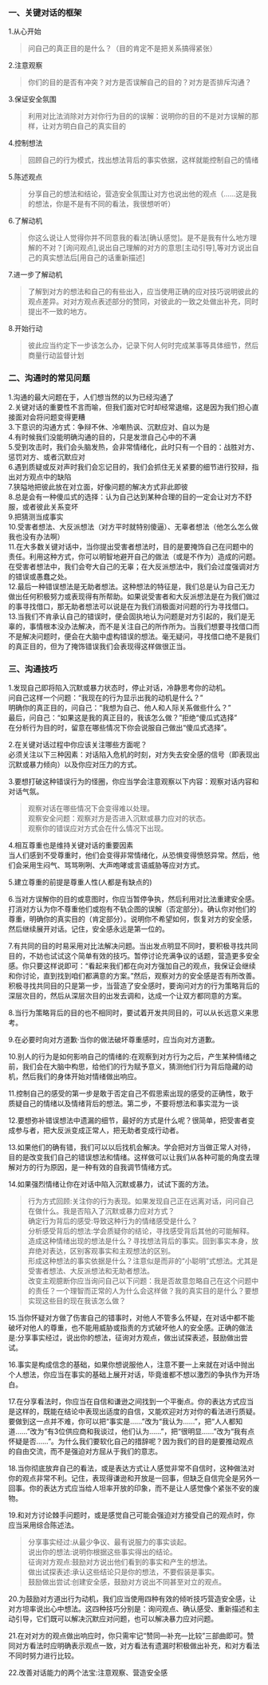 ### 一、关键对话的框架

1.从心开始 
>问自己的真正目的是什么？（目的肯定不是把关系搞得紧张）

2.注意观察  
>你们的目的是否有冲突？对方是否误解自己的目的？对方是否排斥沟通？

3.保证安全氛围  
>利用对比法消除对方对你行为目的的误解：说明你的目的不是对方误解的那样，让对方明白自己的真实目的

4.控制想法  
>回顾自己的行为模式，找出想法背后的事实依据，这样就能控制自己的情绪

5.陈述观点  
>分享自己的想法和结论，营造安全氛围让对方也说出他的观点（……这是我的想法，你是不是有不同的看法，我很想听听）

6.了解动机  
>你这么说让人觉得你并不同意我的看法[确认感觉]。是不是我有什么地方理解的不对？[询问观点],说出自己理解的对方的意思[主动引导],等对方说出自己的真实想法后[用自己的话重新描述]

7.进一步了解动机  
>了解到对方的想法和自己的有些出入，应当使用正确的应对技巧说明彼此的观点差异。对对方观点表述部分的赞同，对彼此的一致之处做出补充，同时提出不一致的地方。

8.开始行动  
>彼此应当约定下一步该怎么办，记录下何人何时完成某事等具体细节，然后商量行动监督计划


### 二、沟通时的常见问题

1.沟通的最大问题在于，人们想当然的以为已经沟通了  
2.关键对话的重要性不言而喻，但我们面对它时却经常退缩，这是因为我们担心直接面对会将问题变得更糟  
3.下意识的沟通方式：争辩不休、冷嘲热讽、沉默应对、自以为是  
4.有时候我们没能明确沟通的目的，只是发泄自己心中的不满  
5.受到攻击时，我们会头脑发热，会非常情绪化，此时只有一个目的：战胜对方、惩罚对方、或者沉默应对  
6.遇到质疑或反对声时我们会忘记目的，我们会抓住无关紧要的细节进行狡辩，指出对方观点中的缺陷  
7.狭隘地把彼此放在对立面，好像问题的解决方式非此即彼  
8.总是会有一种傻瓜式的选择：认为自己达到某种合理的目的一定会让对方不舒服，或者彼此关系变坏  
9.把猜测当成事实  
10.受害者想法、大反派想法（对方平时就特别傻逼）、无辜者想法（他怎么怎么做我也没有办法啊）  
11.在大多数关键对话中，当你提出受害者想法时，目的是要掩饰自己在问题中的责任。利用这种方式，你可以明智地避开自己的做法（或是不作为）造成的问题。在受害者想法中，我们会夸大自己的无辜；在大反派想法中，我们会过度强调对方的错误或愚蠢之处。  
12.最后一种错误想法是无助者想法。这种想法的特征是，我们总是认为自己无力做出任何积极努力或表现得有所帮助。如果说受害者和大反派想法是在为我们做过的事寻找借口，那无助者想法可以说是在为我们消极面对问题的行为寻找借口。  
13.当我们不肯承认自己的错误时，便会固执地认为问题是对方引起的，我们是无辜的，事情根本没办法解决，而不是关注自己的所作所为。当我们想要寻找借口而不是解决问题时，便会在大脑中虚构错误的想法。毫无疑问，寻找借口绝不是我们的真正目的，但为了掩饰错误我们会表现得这样做很正当。


### 三、沟通技巧


 
1.发现自己即将陷入沉默或暴力状态时，停止对话，冷静思考你的动机。  
问自己这样一个问题：“我现在的行为显示出我的动机是什么？”  
明确你的真正目的，问自己：“我想为自己、他人和人际关系做些什么？”  
最后，问自己：“如果这是我的真正目的，我该怎么做？”拒绝“傻瓜式选择”  
在分析行为目的时，留意在哪些情况下你会说服自己做出“傻瓜式选择”。

2.在关键对话过程中你应该关注哪些方面呢？  
必须关注以下三种因素：对话陷入危机的时刻，对方失去安全感的信号（即表现出沉默或暴力倾向）以及你应对压力的方式。

3.要想打破这种错误行为的怪圈，你应当学会注意观察以下内容：观察对话内容和对话气氛。  
>观察对话在哪些情况下会变得难以处理。  
观察安全问题：观察对方是否进入沉默或暴力应对的状态。  
观察你的错误应对方式会在什么情况下出现。

4.相互尊重也是维持关键对话的重要因素  
当人们感到不受尊重时，他们会变得非常情绪化，从恐惧变得愤怒异常。然后，他们会采用生闷气、骂骂咧咧、大声咆哮或言语威胁等应对方式。

5.建立尊重的前提是尊重人性(人都是有缺点的)

6.当对方误解你的目的或意图时，你应当暂停争执，然后利用对比法重建安全感。打消对方认为你不尊重他们或抱有不轨企图的误解（否定部分）。确认你对他们的尊重，明确你的真实目的（肯定部分）。说明你不希望如何，恢复对方的安全感，然后继续展开对话。记住，安全感永远是第一位的。  

7.有共同的目的时易采用对比法解决问题。当出发点明显不同时，要积极寻找共同目的，不妨也试试这个简单有效的技巧。暂停讨论充满争议的话题，营造更多安全感。你只要这样说即可：“看起来我们都在向对方强加自己的观点，我保证会继续和你讨论，直到找到咱们都满意的方案。”然后，观察对方的安全感是否有所改善。积极寻找共同目的只是第一步，当营造了安全感时，要询问对方的行为策略背后的深层次目的，然后从深层次目的出发去调和，达成一个让双方都同意的方案。

8.当行为策略背后的目的也不相同时，要试着开发共同目的，可以从长远意义来思考。

9.在必要时向对方道歉·当你的做法破坏尊重感时，应当向对方道歉。

10.别人的行为是如何影响自己的情绪的:在观察到对方行为之后，产生某种情绪之前，我们会在大脑中构思，给他们的行为赋予意义，猜测他们行为背后隐藏的动机，然后我们的身体开始对情绪做出响应。

11.控制自己的感受的第一步是敢于否定自己不假思索出现的感受的正确性，敢于质疑自己的情绪以及情绪背后的想法。第二步，不要将想法和事实混为一谈

12.要想弥补错误想法中遗漏的细节，最好的方式是什么呢？很简单，把受害者变成参与者，把大反派变成正常人，把无助者变成行动者。

13.如果他们的确有错，我们可以以后找机会解决。学会把对方当做正常人对待，目的是改变我们自己的错误想法和情绪。这样做可以让我们从各种可能的角度去理解对方的行为原因，是一种有效的自我调节情绪方式。

14.如果强烈情绪让你在对话中陷入沉默或暴力，试试下面的方法。  
>行为方式回顾:关注你的行为表现。如果发现自己正在远离对话，问问自己在做什么。我是否陷入了沉默或暴力应对方式？  
确定行为背后的感受:导致这种行为的情绪感受是什么？  
分析感受背后的想法:学会质疑你的结论，寻找感受背后其他的可能解释。造成这种情绪出现的想法是什么？寻找想法背后的事实。回到事实本身，放弃绝对表达，区别客观事实和主观想法的区别。  
形成这种想法的事实依据是什么？注意似是而非的“小聪明”式想法。尤其是受害者想法、大反派想法和无助者想法。  
改变主观臆断你应当询问自己以下问题：我是否故意忽略自己在这个问题中的责任？一个理智而正常的人为什么会这样做？我的真实目的是什么？要想实现这些目的现在我该怎么做？  

15.当你怀疑对方做了伤害自己的错事时，对他人不管多么怀疑，在对话中都不能破坏对他人的尊重，也不能用威胁或指责的方式破坏他人的安全感。正确的做法是:分享事实经过，说出你的想法，征询对方观点，做出试探表述，鼓励做出尝试。

16.事实是构成信念的基础，如果你想说服他人，注意不要一上来就在对话中抛出个人想法，你应当在事实的基础上展开对话，毕竟谁都不想以激烈的争执作为开场白。

17.在分享看法时，你应当在自信和谦逊之间找到一个平衡点。你的表达方式应当是这样的，既能在结论中表现出适度的自信，又能欢迎对方对你的看法进行质疑。要做到这一点并不难，你可以把“事实是……”改为“我认为……”，把“人人都知道……”改为“有3位供应商和我谈过，他们认为……”，把“很明显……”改为“我有点怀疑是否……”。为什么我们要软化自己的措辞呢？因为我们的目的是要推动观点的自由交流，而不是强迫对方屈从于我们的意志。

18.当你彻底放弃自己的看法，或是表达方式让人感觉非常不自信时，这种做法对你的观点非常不利。记住，表现得谦逊和开放是一回事，但缺乏自信完全是另外一回事。你的表达方式应当给人坦率开放的印象，而不是让人感觉像个紧张不安的废物。

19.和对方讨论棘手问题时，或是感觉自己可能会强迫对方接受自己的观点时，你应当采用综合陈述法。
>分享事实经过:从最少争议、最有说服力的事实谈起。  
说出你的想法:说明你根据这些事实得出的结论。  
征询对方观点:鼓励对方说出他们看到的事实和产生的想法。  
做出试探表述:承认这些结论只是你的想法，不要假装是事实。  
鼓励做出尝试:创建安全感，鼓励对方说出不同甚至对立的观点。

20.为鼓励对方道出行为动机，我们应当使用四种有效的倾听技巧营造安全感，让对方坦率说出心中想法。这四种技巧分别是：询问观点、确认感受、重新描述和主动引导，它们既可以解决沉默应对问题，也可以解决暴力应对问题。

21.在对对方的观点做出响应时，你只需牢记“赞同—补充—比较”三部曲即可。赞同对方看法时应明确表示观点一致，对方看法有遗漏时积极做出补充，和对方看法不同时努力进行比较。

22.改善对话能力的两个法宝:注意观察、营造安全感
